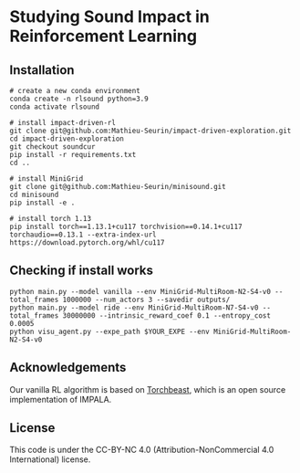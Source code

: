 # Studying Sound Impact in Reinforcement Learning

## Installation

```
# create a new conda environment
conda create -n rlsound python=3.9
conda activate rlsound

# install impact-driven-rl
git clone git@github.com:Mathieu-Seurin/impact-driven-exploration.git
cd impact-driven-exploration
git checkout soundcur
pip install -r requirements.txt
cd ..

# install MiniGrid
git clone git@github.com:Mathieu-Seurin/minisound.git
cd minisound
pip install -e .

# install torch 1.13
pip install torch==1.13.1+cu117 torchvision==0.14.1+cu117 torchaudio==0.13.1 --extra-index-url https://download.pytorch.org/whl/cu117
```

## Checking if install works

```
python main.py --model vanilla --env MiniGrid-MultiRoom-N2-S4-v0 --total_frames 1000000 --num_actors 3 --savedir outputs/
python main.py --model ride --env MiniGrid-MultiRoom-N7-S4-v0 --total_frames 30000000 --intrinsic_reward_coef 0.1 --entropy_cost 0.0005
python visu_agent.py --expe_path $YOUR_EXPE --env MiniGrid-MultiRoom-N2-S4-v0
```


## Acknowledgements
Our vanilla RL algorithm is based on [Torchbeast](https://github.com/facebookresearch/torchbeast), which is an open source implementation of IMPALA.

## License
This code is under the CC-BY-NC 4.0 (Attribution-NonCommercial 4.0 International) license.
